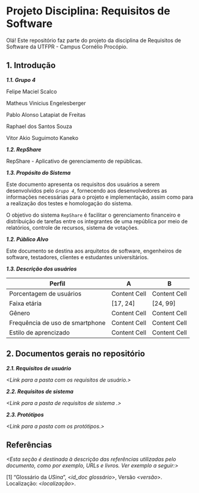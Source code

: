 

# Projeto Disciplina: Requisitos de Software

[](https://github.com/RepShare-Ltda/requisitos-software#projeto-disciplina-requisitos-de-software)

Olá! Este repositório faz parte do projeto da disciplina de Requisitos de Software da UTFPR - Campus Cornélio Procópio.

## 1. Introdução

[](https://github.com/RepShare-Ltda/requisitos-software#1-introdução)

_**1.1. Grupo 4**_

Felipe Maciel Scalco

Matheus Vinicius Engelesberger

Pablo Alonso Latapiat de Freitas

Raphael dos Santos Souza

Vitor Akio Suguimoto Kaneko

_**1.2. RepShare**_

RepShare - Aplicativo de gerenciamento de repúblicas.

_**1.3. Propósito do Sistema**_

Este documento apresenta os requisitos dos usuários a serem desenvolvidos pelo _`Grupo 4`_, fornecendo aos desenvolvedores as informações necessárias para o projeto e implementação, assim como para a realização dos testes e homologação do sistema.

O objetivo do sistema `RepShare` é facilitar o gerenciamento financeiro e distribuição de tarefas entre os integrantes de uma república por meio de relatórios, controle de recursos, sistema de votações.

_**1.2. Público Alvo**_

Este documento se destina aos arquitetos de software, engenheiros de software, testadores, clientes e estudantes universitários.

_**1.3. Descrição dos usuários**_

| Perfil  | A | B |
| ------------- | ------------- | ------------- |
| Porcentagem de usuários  | Content Cell  | Content Cell  |
| Faixa etária | [17, 24]  | [24, 99]  |
| Gênero  | Content Cell  | Content Cell  |
| Frequência de uso de smartphone | Content Cell  | Content Cell  |
| Estilo de aprencizado | Content Cell  | Content Cell  |

## 2. Documentos gerais no repositório

[](https://github.com/RepShare-Ltda/requisitos-software#2-documentos-gerais-no-repositório)

_**2.1. Requisitos de usuário**_

_<Link para a pasta com os requisitos de usuário.>_

_**2.2. Requisitos de sistema**_

_<Link para a pasta de requisitos de sistema .>_

_**2.3. Protótipos**_

_<Link para a pasta com os protótipos.>_

## Referências

[](https://github.com/RepShare-Ltda/requisitos-software#referências)

_<Esta seção é destinada à descrição das referências utilizadas pelo documento, como por exemplo, URLs e livros. Ver exemplo a seguir:>_

[1] “Glossário da _USina_”, <_id_doc glossário_>, Versão <_versão_>. Localização: <_localização_>.

